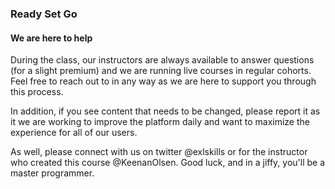 ### Ready Set Go
#### We are here to help

During the class, our instructors are always available to answer questions (for a slight premium) and we are running live courses in regular cohorts. Feel free to reach out to in any way as we are here to support you through this process.


In addition, if you see content that needs to be changed, please report it as it we are working to improve the platform daily and want to maximize the experience for all of our users.

As well, please connect with us on twitter @exlskills or for the instructor who created this course @KeenanOlsen. Good luck, and in a jiffy, you'll be a master programmer.
